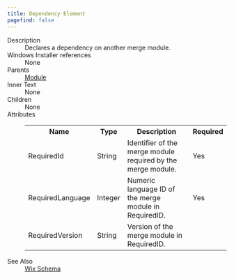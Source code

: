 ```yaml
---
title: Dependency Element
pagefind: false
---
```

<dl>
  <dt>Description</dt>
  <dd>Declares a dependency on another merge module.</dd>
  <dt>Windows Installer references</dt>
  <dd>None</dd>
  <dt>Parents</dt>
  <dd>
    <a href="../module/">Module</a>
  </dd>
  <dt>Inner Text</dt>
  <dd>None</dd>
  <dt>Children</dt>
  <dd>None</dd>
  <dt>Attributes</dt>
  <dd>
    <table cellspacing="0" cellpadding="0" class="schema">
      <tr>
        <th width="15%">Name</th>
        <th width="15%">Type</th>
        <th width="65%">Description</th>
        <th width="15%">Required</th>
      </tr>
      <tr>
        <td>RequiredId</td>
        <td>String</td>
        <td>Identifier of the merge module required by the merge module.</td>
        <td>Yes</td>
      </tr>
      <tr>
        <td>RequiredLanguage</td>
        <td>Integer</td>
        <td>Numeric language ID of the merge module in RequiredID.</td>
        <td>Yes</td>
      </tr>
      <tr>
        <td>RequiredVersion</td>
        <td>String</td>
        <td>Version of the merge module in RequiredID.</td>
        <td>&nbsp;</td>
      </tr>
    </table>
  </dd>
  <dt>See Also</dt>
  <dd>
    <a href="../">Wix Schema</a>
  </dd>
</dl>
